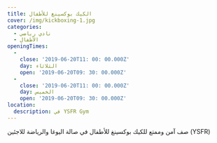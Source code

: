 ```yaml
---
title: الكيك بوكسينغ للأطفال
cover: /img/kickboxing-1.jpg
categories:
  - نادي رياضي
  - الأطفال
openingTimes:
  - 
    close: '2019-06-20T11: 00: 00.000Z'
    day: الثلاثاء
    open: '2019-06-20T09: 30: 00.000Z'
  - 
    close: '2019-06-20T11: 00: 00.000Z'
    day: الخميس
    open: '2019-06-20T09: 30: 00.000Z'
location:
  description: في YSFR Gym
---
```


صف آمن وممتع للكيك بوكسينغ للأطفال في صالة اليوغا والرياضة للاجئين (YSFR)
